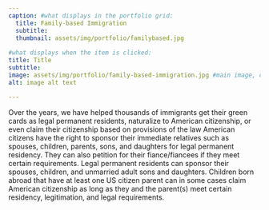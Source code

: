 ```yaml
---
caption: #what displays in the portfolio grid:
  title: Family-based Immigration
  subtitle: 
  thumbnail: assets/img/portfolio/familybased.jpg
  
#what displays when the item is clicked:
title: Title
subtitle: 
image: assets/img/portfolio/family-based-immigration.jpg #main image, can be a link or a file in assets/img/portfolio
alt: image alt text

---
```

Over the years, we have helped thousands of immigrants get their green cards as legal permanent residents, naturalize to American citizenship, or even claim their citizenship based on provisions of the law
American citizens have the right to sponsor their immediate relatives such as spouses, children, parents, sons, and daughters for legal permanent residency. They can also petition for their fiance/fiancees if they meet certain requirements.
Legal permanent residents can sponsor their spouses, children, and unmarried adult sons and daughters. 
Children born abroad that have at least one US citizen parent can in some cases claim American citizenship as long as they and the parent(s) meet certain residency, legitimation, and legal requirements.